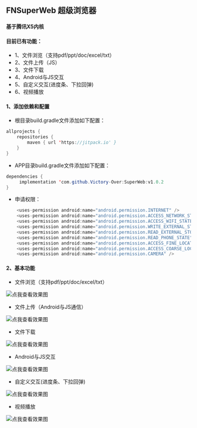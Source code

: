 ## FNSuperWeb 超级浏览器

#### 基于腾讯X5内核

#### 目前已有功能：

* 1、文件浏览（支持pdf/ppt/doc/excel/txt）
* 2、文件上传（JS）
* 3、文件下载
* 4、Android与JS交互
* 5、自定义交互(进度条、下拉回弹)
* 6、视频播放


#### 1、添加依赖和配置
* 根目录build.gradle文件添加如下配置：

```Java
allprojects {
    repositories {
       	maven { url 'https://jitpack.io' }
    }
}
```

* APP目录build.gradle文件添加如下配置：

```Java
dependencies {
     implementation 'com.github.Victory-Over:SuperWeb:v1.0.2
}
```

* 申请权限：

```Java
    <uses-permission android:name="android.permission.INTERNET" />
    <uses-permission android:name="android.permission.ACCESS_NETWORK_STATE" />
    <uses-permission android:name="android.permission.ACCESS_WIFI_STATE" />
    <uses-permission android:name="android.permission.WRITE_EXTERNAL_STORAGE" />
    <uses-permission android:name="android.permission.READ_EXTERNAL_STORAGE" />
    <uses-permission android:name="android.permission.READ_PHONE_STATE" />
    <uses-permission android:name="android.permission.ACCESS_FINE_LOCATION" />
    <uses-permission android:name="android.permission.ACCESS_COARSE_LOCATION" />
    <uses-permission android:name="android.permission.CAMERA" />
```



#### 2、基本功能
* 文件浏览（支持pdf/ppt/doc/excel/txt）

![点我查看效果图](https://github.com/Victory-Over/SuperWeb/blob/master/file_open.gif)

* 文件上传（Android与JS通信）

![点我查看效果图](https://github.com/Victory-Over/SuperWeb/blob/master/file_upload.gif)

* 文件下载

![点我查看效果图](https://github.com/Victory-Over/SuperWeb/blob/master/file_download.gif)

* Android与JS交互

![点我查看效果图](https://github.com/Victory-Over/SuperWeb/blob/master/js.gif)

* 自定义交互(进度条、下拉回弹)

![点我查看效果图](https://github.com/Victory-Over/SuperWeb/blob/master/interactive.gif)

* 视频播放

![点我查看效果图](https://github.com/Victory-Over/SuperWeb/blob/master/video.gif)

